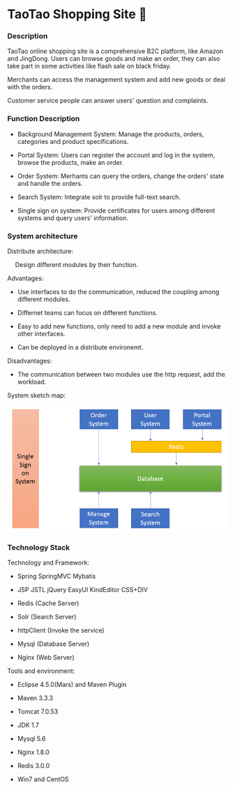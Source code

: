 # TaoTao Shopping Site  :convenience_store:

### Description   

TaoTao online shopping site is a comprehensive B2C platform, like Amazon and JingDong. Users can browse goods and make an order, they can also take part in some activities like flash sale on black friday.

Merchants can access the management system and add new goods or deal with the orders.

Customer service people can answer users' question and complaints.

### Function Description

- Background Management System: Manage the products, orders, categories and product specifications.

- Portal System: Users can register the account and log in the system, browse the products, make an order.

- Order System: Merhants can query the orders, change the orders' state and handle the orders.

- Search System: Integrate solr to provide full-text search.

- Single sign on system: Provide certificates for users among different systems and query users' information.

### System architecture

Distribute architecture:

  &emsp; Design different modules by their function.

Advantages:

- Use interfaces to do the communication, reduced the coupling among different modules.

- Differnet teams can focus on different functions.

- Easy to add new functions, only need to add a new module and invoke other interfaces.

- Can be deployed in a distribute environemt.

Disadvantages:

- The communication between two modules use the http request, add the workload.

System sketch map:

![image](https://github.com/ZehuaWang/TaoTao_ShoppingSite/blob/master/pic/SystemArch.png)

### Technology Stack

Technology and Framework:

- Spring SpringMVC Mybatis

- JSP JSTL jQuery EasyUI KindEditor CSS+DIV

- Redis (Cache Server)

- Solr (Search Server)

- httpClient (Invoke the service)

- Mysql (Database Server)

- Nginx (Web Server)

Tools and environment:

- Eclipse 4.5.0(Mars) and Maven Plugin

- Maven 3.3.3

- Tomcat 7.0.53

- JDK 1.7

- Mysql 5.6

- Nginx 1.8.0

- Redis 3.0.0

- Win7 and CentOS


